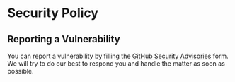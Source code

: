 # Security Policy

## Reporting a Vulnerability

You can report a vulnerability by filling the [GitHub Security Advisories](https://github.com/sws2apps/cpe-sws/security/advisories) form. We will try to do our best to respond you and handle the matter as soon as possible.
